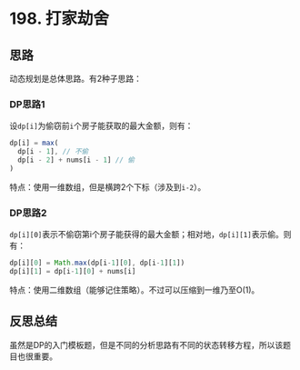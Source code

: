 # 198. 打家劫舍

## 思路

动态规划是总体思路。有2种子思路：

### DP思路1

设`dp[i]`为偷窃前`i`个房子能获取的最大金额，则有：

```js
dp[i] = max(
  dp[i - 1], // 不偷
  dp[i - 2] + nums[i - 1] // 偷
)
```

特点：使用一维数组，但是横跨2个下标（涉及到`i-2`）。

### DP思路2

`dp[i][0]`表示不偷窃第i个房子能获得的最大金额；相对地，`dp[i][1]`表示偷。则有：

```js
dp[i][0] = Math.max(dp[i-1][0], dp[i-1][1])
dp[i][1] = dp[i-1][0] + nums[i]
```

特点：使用二维数组（能够记住策略）。不过可以压缩到一维乃至O(1)。

## 反思总结

虽然是DP的入门模板题，但是不同的分析思路有不同的状态转移方程，所以该题目也很重要。
